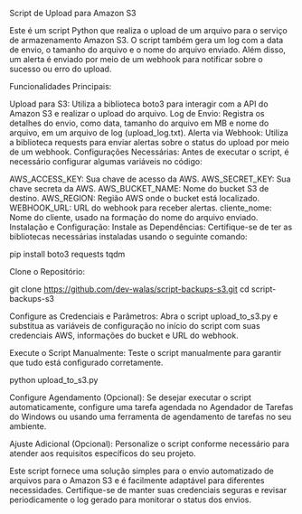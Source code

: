 Script de Upload para Amazon S3

Este é um script Python que realiza o upload de um arquivo para o serviço de armazenamento Amazon S3. O script também gera um log com a data de envio, o tamanho do arquivo e o nome do arquivo enviado. Além disso, um alerta é enviado por meio de um webhook para notificar sobre o sucesso ou erro do upload.

Funcionalidades Principais:

Upload para S3: Utiliza a biblioteca boto3 para interagir com a API do Amazon S3 e realizar o upload do arquivo.
Log de Envio: Registra os detalhes do envio, como data, tamanho do arquivo em MB e nome do arquivo, em um arquivo de log (upload_log.txt).
Alerta via Webhook: Utiliza a biblioteca requests para enviar alertas sobre o status do upload por meio de um webhook.
Configurações Necessárias:
Antes de executar o script, é necessário configurar algumas variáveis no código:

AWS_ACCESS_KEY: Sua chave de acesso da AWS.
AWS_SECRET_KEY: Sua chave secreta da AWS.
AWS_BUCKET_NAME: Nome do bucket S3 de destino.
AWS_REGION: Região AWS onde o bucket está localizado.
WEBHOOK_URL: URL do webhook para receber alertas.
cliente_nome: Nome do cliente, usado na formação do nome do arquivo enviado.
Instalação e Configuração:
Instale as Dependências:
Certifique-se de ter as bibliotecas necessárias instaladas usando o seguinte comando:

pip install boto3 requests tqdm

Clone o Repositório:

git clone https://github.com/dev-walas/script-backups-s3.git
cd script-backups-s3

Configure as Credenciais e Parâmetros:
Abra o script upload_to_s3.py e substitua as variáveis de configuração no início do script com suas credenciais AWS, informações do bucket e URL do webhook.

Execute o Script Manualmente:
Teste o script manualmente para garantir que tudo está configurado corretamente.


python upload_to_s3.py

Configure Agendamento (Opcional):
Se desejar executar o script automaticamente, configure uma tarefa agendada no Agendador de Tarefas do Windows ou usando uma ferramenta de agendamento de tarefas no seu ambiente.

Ajuste Adicional (Opcional):
Personalize o script conforme necessário para atender aos requisitos específicos do seu projeto.

Este script fornece uma solução simples para o envio automatizado de arquivos para o Amazon S3 e é facilmente adaptável para diferentes necessidades. Certifique-se de manter suas credenciais seguras e revisar periodicamente o log gerado para monitorar o status dos envios.
